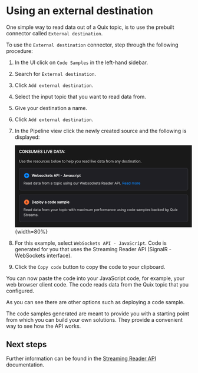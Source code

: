 # Using an external destination

One simple way to read data out of a Quix topic, is to use the prebuilt connector called `External destination`.

To use the `External destination` connector, step through the following procedure:

1. In the UI click on `Code Samples` in the left-hand sidebar. 

2. Search for `External destination`. 

3. Click `Add external destination`.

4. Select the input topic that you want to read data from.

5. Give your destination a name.

6. Click `Add external destination`.

7. In the Pipeline view click the newly created source and the following is displayed:

    ![External destination options](../../images/external-destination-options.png){width=80%}

8. For this example, select `WebSockets API - JavaScript`. Code is generated for you that uses the Streaming Reader API (SignalR - WebSockets interface).

9. Click the `Copy code` button to copy the code to your clipboard. 

You can now paste the code into your JavaScript code, for example, your web browser client code. The code reads data from the Quix topic that you configured.

As you can see there are other options such as deploying a code sample. 

The code samples generated are meant to provide you with a starting point from which you can build your own solutions. They provide a convenient way to see how the API works.

## Next steps

Further information can be found in the [Streaming Reader API](../../apis/streaming-reader-api/overview.md) documentation.
